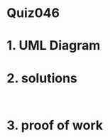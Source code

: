 # Quiz046



# 1. UML Diagram




# 2. solutions

```.py
                                                                                                                                                                                              
```


# 3. proof of work
